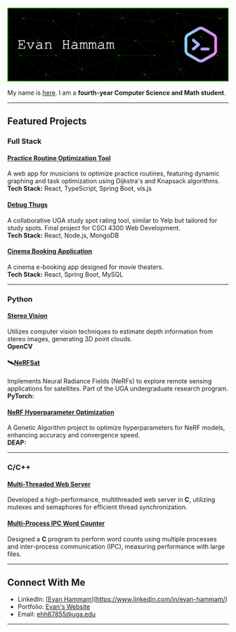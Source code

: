 ![Header Image or Banner](/github-header-image.png)

My name is [here](www.example.com). I am a **fourth-year Computer Science and Math student**. 

---
## Featured Projects

### Full Stack

#### [Practice Routine Optimization Tool](https://github.com/ehh67855/practice-routine-optimization)

A web app for musicians to optimize practice routines, featuring dynamic graphing and task optimization using Dijkstra's and Knapsack algorithms.  
**Tech Stack:** React, TypeScript, Spring Boot, vis.js  

#### [Debug Thugs](https://github.com/Tomtom21/debug-thugs)

A collaborative UGA study spot rating tool, similar to Yelp but tailored for study spots. Final project for CSCI 4300 Web Development.  
**Tech Stack:** React, Node.js, MongoDB  
[](https://github.com/Tomtom21/debug-thugs)

#### [Cinema Booking Application](https://github.com/ehh67855/Cinema)

A cinema e-booking app designed for movie theaters.  
**Tech Stack:** React, Spring Boot, MySQL  
[](https://github.com/ehh67855/Cinema)

---

### Python

#### [Stereo Vision](https://github.com/ehh67855/Sterio-Vision)

Utilizes computer vision techniques to estimate depth information from stereo images, generating 3D point clouds.  
**OpenCV**

#### 🛰[NeRFSat](https://github.com/SmallSatelliteResearchLaboratoryUGA/nerfSat)

Implements Neural Radiance Fields (NeRFs) to explore remote sensing applications for satellites. Part of the UGA undergraduate research program.  
**PyTorch:** 

#### [NeRF Hyperparameter Optimization](https://github.com/ehh67855/nerf-optimization)

A Genetic Algorithm project to optimize hyperparameters for NeRF models, enhancing accuracy and convergence speed.  
**DEAP:**

---

### C/C++

#### [Multi-Threaded Web Server](https://github.com/ehh67855/Web-Server-Threading)

Developed a high-performance, multithreaded web server in **C**, utilizing mutexes and semaphores for efficient thread synchronization.  

#### [Multi-Process IPC Word Counter](https://github.com/ehh67855/Multi-process-and-IPC-word-counter)

Designed a **C** program to perform word counts using multiple processes and inter-process communication (IPC), measuring performance with large files.  

---

## Connect With Me

- LinkedIn: [[Evan Hammam](https://www.linkedin.com/in/evanhammam/)](https://www.linkedin.com/in/evan-hammam/)
- Portfolio: [Evan's Website](https://yourwebsite.com/)
- Email: [ehh67855@uga.edu](ehh67855@uga.edu)
---
